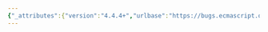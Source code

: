 ```yaml
---
{"_attributes":{"version":"4.4.4+","urlbase":"https://bugs.ecmascript.org/","maintainer":"dherman@mozilla.com"},"bug":{"bug_id":1156,"creation_ts":"2012-12-19 09:54:00 -0800","short_desc":"15.14.7.2.2: CreateOwnDataProperty() needs value not PropertyDescriptor","delta_ts":"2012-12-21 18:08:29 -0800","product":"Draft for 6th Edition","component":"technical issue","version":"Rev 12: November 22, 2012 Draft","rep_platform":"All","op_sys":"All","bug_status":"RESOLVED","resolution":"FIXED","priority":"Normal","bug_severity":"enhancement","everconfirmed":true,"reporter":{"uid":"andrebargull","name":"André Bargull"},"assigned_to":{"uid":"allen","name":"Allen Wirfs-Brock"},"long_desc":[{"commentid":3049,"comment_count":0,"who":{"uid":"andrebargull","name":"André Bargull"},"bug_when":"2012-12-19 09:54:32 -0800","thetext":"Step 9.d.iii.4-5 in 15.14.7.2.2 pass a PropertyDescriptor to CreateOwnDataProperty() instead of a plain value, which is the expected argument type."},{"commentid":3071,"comment_count":1,"who":{"uid":"allen","name":"Allen Wirfs-Brock"},"bug_when":"2012-12-21 12:22:48 -0800","thetext":"fixed in rev 13 editor's draft"}]}}
---
```

